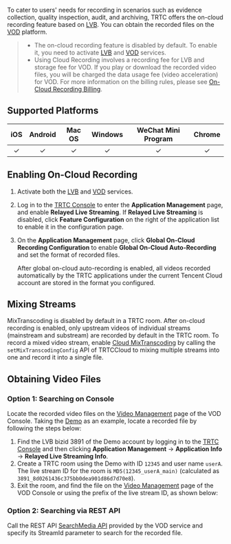 To cater to users' needs for recording in scenarios such as evidence collection, quality inspection, audit, and archiving, TRTC offers the on-cloud recording feature based on [LVB](https://intl.cloud.tencent.com/document/product/267). You can obtain the recorded files on the [VOD](https://intl.cloud.tencent.com/document/product/266) platform.


>
>- The on-cloud recording feature is disabled by default. To enable it, you need to activate [LVB](https://console.cloud.tencent.com/live) and [VOD](https://console.cloud.tencent.com/vod) services.
>- Using Cloud Recording involves a recording fee for LVB and storage fee for VOD. If you play or download the recorded video files, you will be charged the data usage fee (video acceleration) for VOD. For more information on the billing rules, please see [On-Cloud Recording Billing](https://intl.cloud.tencent.com/document/product/647/34614#.E4.BA.91.E7.AB.AF.E5.BD.95.E5.88.B6.E7.9B.B8.E5.85.B3.E8.B4.B9.E7.94.A8). 

## Supported Platforms

| iOS | Android | Mac OS | Windows | WeChat Mini Program | Chrome |
| :------: | :------: | :------: | :------: | :--------: | :----------: |
| &#10003; | &#10003; | &#10003; | &#10003; |  &#10003;  |   &#10003;   |

## Enabling On-Cloud Recording

1. Activate both the [LVB](https://console.cloud.tencent.com/live) and [VOD](https://console.cloud.tencent.com/vod) services.
2. Log in to the [TRTC Console](https://console.cloud.tencent.com/trtc) to enter the **Application Management** page, and enable **Relayed Live Streaming**. If **Relayed Live Streaming** is disabled, click **Feature Configuration** on the right of the application list to enable it in the configuration page.
3. On the **Application Management** page, click **Global On-Cloud Recording Configuration** to enable **Global On-Cloud Auto-Recording** and set the format of recorded files.

    After global on-cloud auto-recording is enabled, all videos recorded automatically by the TRTC applications under the current Tencent Cloud account are stored in the format you configured.

## Mixing Streams

MixTranscoding is disabled by default in a TRTC room. After on-cloud recording is enabled, only upstream videos of individual streams (mainstream and substream) are recorded by default in the TRTC room. To record a mixed video stream, enable [Cloud MixTranscoding](https://intl.cloud.tencent.com/document/product/647/34618) by calling the `setMixTranscodingConfig` API of TRTCCloud to mixing multiple streams into one and record it into a single file.

## Obtaining Video Files


### Option 1: Searching on Console

Locate the recorded video files on the [Video Management](https://console.cloud.tencent.com/vod/media) page of the VOD Console. Taking the [Demo](https://intl.cloud.tencent.com/document/product/647/35076) as an example, locate a recorded file by following the steps below:

1. Find the LVB bizid 3891 of the Demo account by logging in to the [TRTC Console](https://console.cloud.tencent.com/rav) and then clicking **Application Management** -> **Application Info** -> **Relayed Live Streaming Info**.
2. Create a TRTC room using the Demo with ID `12345` and user name `userA`. The live stream ID for the room is `MD5(12345_userA_main)` (calculated as `3891_8d0261436c375bb0dea901d86d7d70e8`). 
3. Exit the room, and find the file on the [Video Management](https://console.cloud.tencent.com/vod/media) page of the VOD Console or using the prefix of the live stream ID, as shown below:



### Option 2: Searching via REST API

Call the REST API [SearchMedia API](https://intl.cloud.tencent.com/document/product/266/34179) provided by the VOD service and specify its StreamId parameter to search for the recorded file. 
